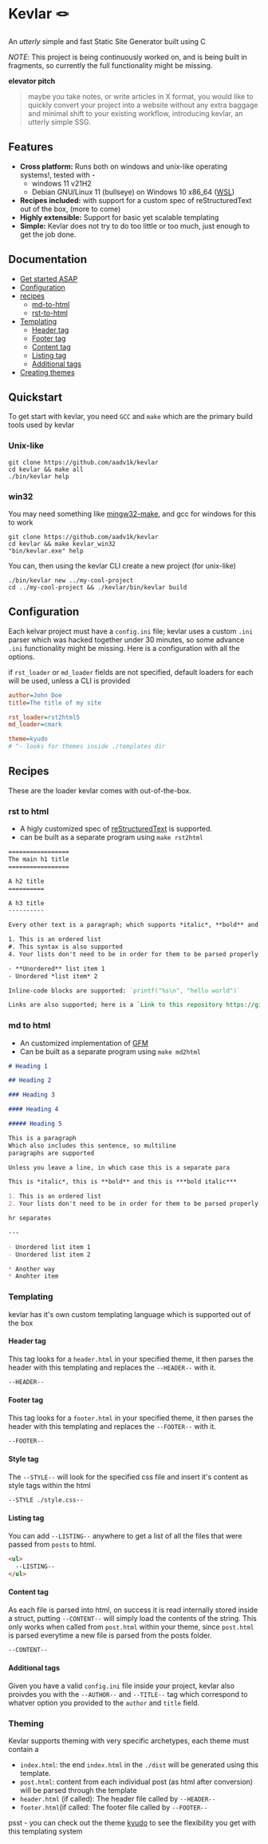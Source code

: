# Kevlar 🪢

An _utterly_ simple and fast Static Site Generator built using C

_NOTE_: This project is being continuously worked on, and is being built in fragments, so currently the full functionality might be missing.

**elevator pitch**

> maybe you take notes, or write articles in X format, you would like to quickly convert your project into a website without any extra baggage and minimal shift to your existing workflow, introducing kevlar, an utterly simple SSG.

## Features

- **Cross platform:** Runs both on windows and unix-like operating systems!, tested with -
  - windows 11 v21H2
  - Debian GNU/Linux 11 (bullseye) on Windows 10 x86_64 ([WSL](https://learn.microsoft.com/en-us/windows/wsl/))
- **Recipes included:** with support for a custom spec of reStructuredText out of the box, (more to come)
- **Highly extensible:** Support for basic yet scalable templating
- **Simple:** Kevlar does not try to do too little or too much, just enough to get the job done.

## Documentation

- [Get started ASAP](#quickstart)
- [Configuration](#configuration)
- [recipes](#recipes)
  - [md-to-html](#md-to-html)
  - [rst-to-html](#rst-to-html)
- [Templating](#templating)
  - [Header tag](#header-tag)
  - [Footer tag](#footer-tag)
  - [Content tag](#content-tag)
  - [Listing tag](#listing-tag)
  - [Additional tags](#additional-tags)
- [Creating themes](#theming)

## Quickstart

To get start with kevlar, you need `GCC` and `make` which are the primary build tools used by kevlar

### Unix-like

```shell
git clone https://github.com/aadv1k/kevlar
cd kevlar && make all
./bin/kevlar help
```

### win32

You may need something like [mingw32-make](https://sourceforge.net/projects/mingw/files/MinGW/Extension/make/mingw32-make-3.80-3/), and gcc for windows for this to work

```shell
git clone https://github.com/aadv1k/kevlar
cd kevlar && make kevlar_win32
"bin/kevlar.exe" help
```

You can, then using the kevlar CLI create a new project (for unix-like)

```shell
./bin/kevlar new ../my-cool-project
cd ../my-cool-project && ./kevlar/bin/kevlar build
```

## Configuration

Each kelvar project must have a `config.ini` file; kevlar uses a custom `.ini` parser which was hacked together under 30 minutes, so some advance `.ini` functionality might be missing. Here is a configuration with all the options.

if `rst_loader` or `md_loader` fields are not specified, default loaders for each will be used, unless a CLI is provided

```ini
author=John Doe
title=The title of my site

rst_loader=rst2html5
md_loader=cmark

theme=kyudo
# ^- looks for themes inside ./templates dir
```

## Recipes

These are the loader kevlar comes with out-of-the-box.

### rst to html

- A higly customized spec of [reStructuredText](https://docutils.sourceforge.io/rst.html) is supported.
- can be built as a separate program using `make rst2html`

```rst
=================
The main h1 title
=================

A h2 title
==========

A h3 title
----------

Every other text is a paragraph; which supports *italic*, **bold** and ***bold italic*** text.

1. This is an ordered list
#. This syntax is also supported
4. Your lists don't need to be in order for them to be parsed properly

- **Unordered** list item 1
- Unordered *list item* 2

Inline-code blocks are supported: `printf("%s\n", "hello world")`

Links are also supported; here is a `Link to this repository https://github.com/aadv1k/kevlar`_
```

### md to html

- An customized implementation of [GFM](https://github.github.com/gfm/)
- Can be built as a separate program using `make md2html`

```md
# Heading 1

## Heading 2

### Heading 3

#### Heading 4

##### Heading 5

This is a paragraph
Which also includes this sentence, so multiline
paragraphs are supported

Unless you leave a line, in which case this is a separate para

This is *italic*, this is **bold** and this is ***bold italic***

1. This is an ordered list
2. Your lists don't need to be in order for them to be parsed properly

hr separates

---

- Unordered list item 1
- Unordered list item 2

* Another way
* Anohter item
```

### Templating

kevlar has it's own custom templating language which is supported out of the box

#### Header tag

This tag looks for a `header.html` in your specified theme, it then parses the header with this templating and replaces the `--HEADER--` with it.

```html
--HEADER--
```

#### Footer tag

This tag looks for a `footer.html` in your specified theme, it then parses the header with this templating and replaces the `--FOOTER--` with it.

```html
--FOOTER--
```

#### Style tag

The `--STYLE--` will look for the specified css file and insert it's content as style tags within the html

```html
--STYLE ./style.css--
```

#### Listing tag

You can add `--LISTING--` anywhere to get a list of all the files that were passed from `posts` to html.

```html
<ul>
  --LISTING--
</ul>
```

#### Content tag

As each file is parsed into html, on success it is read internally stored inside a struct, putting `--CONTENT--` will simply load the contents of the string.
This only works when called from `post.html` within your theme, since `post.html` is parsed everytime a new file is parsed from the posts folder.

```html
--CONTENT--
```

#### Additional tags

Given you have a valid `config.ini` file inside your project, kevlar also proivdes you with the `--AUTHOR--` and `--TITLE--` tag which correspond to whatver option you provided to the `author` and `title` field.

### Theming

Kevlar supports theming with very specific archetypes, each theme must contain a

- `index.html`: the end `index.html` in the `./dist` will be generated using this template.
- `post.html`: content from each individual post (as html after conversion) will be parsed through the template
- `header.html` (if called): The header file called by `--HEADER--`
- `footer.html`(if called: The footer file called by `--FOOTER--`

psst - you can check out the theme [kyudo](https://github.com/aadv1k/kyudo) to see the flexibility you get with this templating system
